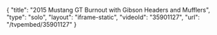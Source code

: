{
    "title": "2015 Mustang GT Burnout with Gibson Headers and Mufflers",
    "type": "solo",
    "layout": "iframe-static",
    "videoId": "35901127",
    "url": "\/tvpembed\/35901127"
}